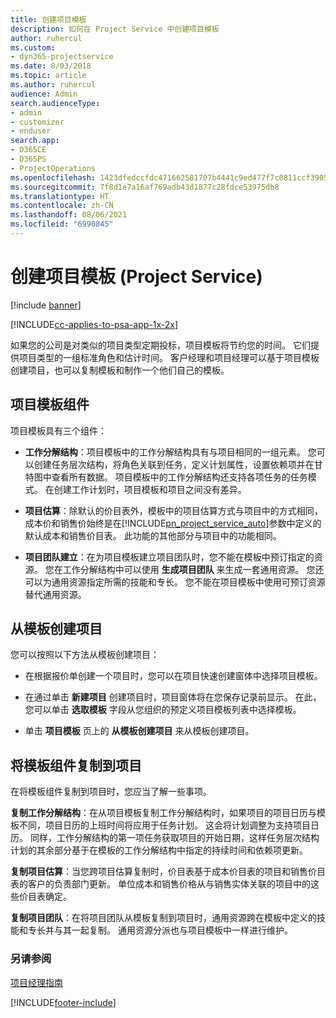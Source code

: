 ```yaml
---
title: 创建项目模板
description: 如何在 Project Service 中创建项目模板
author: ruhercul
ms.custom:
- dyn365-projectservice
ms.date: 8/03/2018
ms.topic: article
ms.author: ruhercul
audience: Admin
search.audienceType:
- admin
- customizer
- enduser
search.app:
- D365CE
- D365PS
- ProjectOperations
ms.openlocfilehash: 1423dfedccfdc471662581707b4441c9ed477f7c0811ccf3905af8c59f774f77
ms.sourcegitcommit: 7f8d1e7a16af769adb43d1877c28fdce53975db8
ms.translationtype: HT
ms.contentlocale: zh-CN
ms.lasthandoff: 08/06/2021
ms.locfileid: "6990845"
---
```

# <a name="create-a-project-template-project-service"></a>创建项目模板 (Project Service)

[!include [banner](../includes/psa-now-project-operations.md)]

[!INCLUDE[cc-applies-to-psa-app-1x-2x](../includes/cc-applies-to-psa-app-1x-2x.md)]

如果您的公司是对类似的项目类型定期投标，项目模板将节约您的时间。 它们提供项目类型的一组标准角色和估计时间。 客户经理和项目经理可以基于项目模板创建项目，也可以复制模板和制作一个他们自己的模板。  
  
## <a name="components-of-project-template"></a>项目模板组件
 项目模板具有三个组件：  
  
- **工作分解结构**：项目模板中的工作分解结构具有与项目相同的一组元素。 您可以创建任务层次结构，将角色关联到任务，定义计划属性，设置依赖项并在甘特图中查看所有数据。 项目模板中的工作分解结构还支持各项任务的任务模式。 在创建工作计划时，项目模板和项目之间没有差异。  
  
- **项目估算**：除默认的价目表外，模板中的项目估算方式与项目中的方式相同，成本价和销售价始终是在[!INCLUDE[pn_project_service_auto](../includes/pn-project-service-auto.md)]参数中定义的默认成本和销售价目表。 此功能的其他部分与项目中的功能相同。  
  
- **项目团队建立**：在为项目模板建立项目团队时，您不能在模板中预订指定的资源。 您在工作分解结构中可以使用 **生成项目团队** 来生成一套通用资源。 您还可以为通用资源指定所需的技能和专长。 您不能在项目模板中使用可预订资源替代通用资源。  
  
## <a name="create-a-project-from-a-template"></a>从模板创建项目  
 您可以按照以下方法从模板创建项目：  
  
-   在根据报价单创建一个项目时，您可以在项目快速创建窗体中选择项目模板。  
  
-   在通过单击 **新建项目** 创建项目时，项目窗体将在您保存记录前显示。 在此，您可以单击 **选取模板** 字段从您组织的预定义项目模板列表中选择模板。  
  
-   单击 **项目模板** 页上的 **从模板创建项目** 来从模板创建项目。  
  
## <a name="copying-components-of-a-template-to-a-project"></a>将模板组件复制到项目  
 在将模板组件复制到项目时，您应当了解一些事项。  
  
 **复制工作分解结构**：在从项目模板复制工作分解结构时，如果项目的项目日历与模板不同，项目日历的上班时间将应用于任务计划。 这会将计划调整为支持项目日历。 同样，工作分解结构的第一项任务获取项目的开始日期，这样任务层次结构计划的其余部分基于在模板的工作分解结构中指定的持续时间和依赖项更新。  
  
 **复制项目估算**：当您跨项目估算复制时，价目表基于成本价目表的项目和销售价目表的客户的负责部门更新。 单位成本和销售价格从与销售实体关联的项目中的这些价目表确定。  
  
 **复制项目团队**：在将项目团队从模板复制到项目时，通用资源跨在模板中定义的技能和专长并与其一起复制。 通用资源分派也与项目模板中一样进行维护。  
  
### <a name="see-also"></a>另请参阅  
 [项目经理指南](../psa/project-manager-guide.md)


[!INCLUDE[footer-include](../includes/footer-banner.md)]